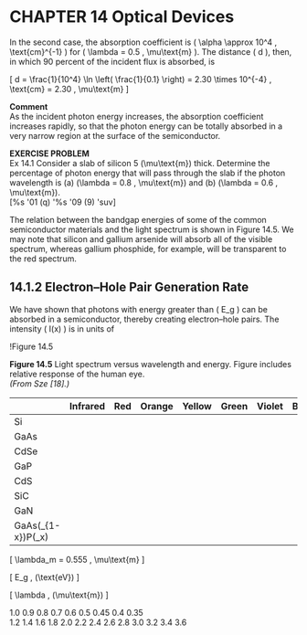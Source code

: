 # CHAPTER 14 Optical Devices

In the second case, the absorption coefficient is \( \alpha \approx 10^4 \, \text{cm}^{-1} \) for \( \lambda = 0.5 \, \mu\text{m} \). The distance \( d \), then, in which 90 percent of the incident flux is absorbed, is

\[
d = \frac{1}{10^4} \ln \left( \frac{1}{0.1} \right) = 2.30 \times 10^{-4} \, \text{cm} = 2.30 \, \mu\text{m}
\]

**Comment**  
As the incident photon energy increases, the absorption coefficient increases rapidly, so that the photon energy can be totally absorbed in a very narrow region at the surface of the semiconductor.

**EXERCISE PROBLEM**  
Ex 14.1 Consider a slab of silicon 5 \(\mu\text{m}\) thick. Determine the percentage of photon energy that will pass through the slab if the photon wavelength is (a) \(\lambda = 0.8 \, \mu\text{m}\) and (b) \(\lambda = 0.6 \, \mu\text{m}\).  
[%s '01 (q) '%s '09 (9) 'suv]

The relation between the bandgap energies of some of the common semiconductor materials and the light spectrum is shown in Figure 14.5. We may note that silicon and gallium arsenide will absorb all of the visible spectrum, whereas gallium phosphide, for example, will be transparent to the red spectrum.

## 14.1.2 Electron–Hole Pair Generation Rate

We have shown that photons with energy greater than \( E_g \) can be absorbed in a semiconductor, thereby creating electron–hole pairs. The intensity \( I(x) \) is in units of

!Figure 14.5

**Figure 14.5** Light spectrum versus wavelength and energy. Figure includes relative response of the human eye.  
*(From Sze [18].)*

|        | Infrared | Red | Orange | Yellow | Green | Violet | Blue | Ultraviolet |
|--------|----------|-----|--------|--------|-------|-------|------|-------------|
| Si     |          |     |        |        |       |       |      |             |
| GaAs   |          |     |        |        |       |       |      |             |
| CdSe   |          |     |        |        |       |       |      |             |
| GaP    |          |     |        |        |       |       |      |             |
| CdS    |          |     |        |        |       |       |      |             |
| SiC    |          |     |        |        |       |       |      |             |
| GaN    |          |     |        |        |       |       |      |             |
| GaAs\(_{1-x}\)P\(_x\) | | | | | | | | |

\[
\lambda_m = 0.555 \, \mu\text{m}
\]

\[
E_g \, (\text{eV})
\]

\[
\lambda \, (\mu\text{m})
\]

1.0 0.9 0.8 0.7 0.6 0.5 0.45 0.4 0.35  
1.2 1.4 1.6 1.8 2.0 2.2 2.4 2.6 2.8 3.0 3.2 3.4 3.6